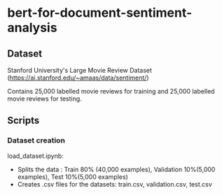 # bert-for-document-sentiment-analysis

## Dataset
Stanford University's Large Movie Review Dataset (https://ai.stanford.edu/~amaas/data/sentiment/)

Contains 25,000 labelled movie reviews for training and 25,000 labelled movie reviews for testing.
## Scripts
### Dataset creation
load_dataset.ipynb: 
- Splits the data : Train 80% (40,000 examples), Validation 10%(5,000 examples), Test 10%(5,000 examples)
- Creates .csv files for the datasets: train.csv, validation.csv, test.csv
